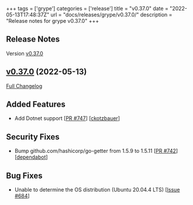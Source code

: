 +++
tags = ['grype']
categories = ['release']
title = "v0.37.0"
date = "2022-05-13T17:48:37Z"
url = "docs/releases/grype/v0.37.0/"
description = "Release notes for grype v0.37.0"
+++

## Release Notes

Version [v0.37.0](https://github.com/anchore/grype/releases/tag/v0.37.0)

## [v0.37.0](https://github.com/anchore/grype/tree/v0.37.0) (2022-05-13)

[Full Changelog](https://github.com/anchore/grype/compare/v0.36.1...v0.37.0)

## Added Features

- Add Dotnet support [[PR #747](https://github.com/anchore/grype/pull/747)] [[ckotzbauer](https://github.com/ckotzbauer)]

## Security Fixes

- Bump github.com/hashicorp/go-getter from 1.5.9 to 1.5.11 [[PR #742](https://github.com/anchore/grype/pull/742)] [[dependabot](https://github.com/dependabot)]

## Bug Fixes

- Unable to determine the OS distribution (Ubuntu 20.04.4 LTS) [[Issue #684](https://github.com/anchore/grype/issues/684)]
